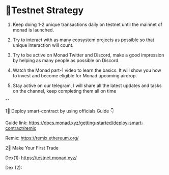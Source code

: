 <h1>🔹Testnet Strategy</h1>

1) Keep doing 1-2 unique transactions daily on testnet until the mainnet of monad is launched.

2) Try to interact with as many ecosystem projects as possible so that unique interaction will count.

3) Try to be active on Monad Twitter and Discord, make a good impression by helping as many people as possible on Discord.

4) Watch the Monad part-1 video to learn the basics. It will show you how to invest and become eligible for Monad upcoming airdrop.

5) Stay active on our telegram, I will share all the latest updates and tasks on the channel, keep completing them all on time


""


<h>1⃣ Deploy smart-contract by using officials Guide 👇</h>

Guide link: https://docs.monad.xyz/getting-started/deploy-smart-contract/remix

Remix: https://remix.ethereum.org/

2⃣ Make Your First Trade

Dex(1): https://testnet.monad.xyz/

Dex (2):
